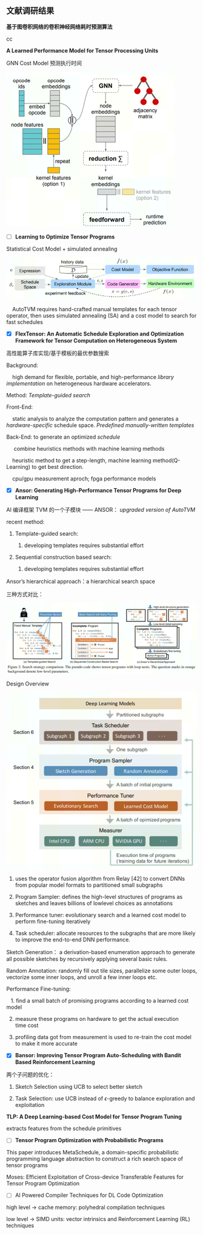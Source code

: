 ## 文献调研结果

**基于图卷积网络的卷积神经网络耗时预测算法**

cc

**A Learned Performance Model for Tensor Processing Units**

GNN Cost Model 预测执行时间

<img title="" src="./images/2022-11-11-10-25-46-image.png" alt="" data-align="center">

- [ ] **Learning to Optimize Tensor Programs**

Statistical Cost Model + simulated annealing

<img title="" src=".\images\2022-11-11-10-26-56-image.png" alt="" data-align="center">

    AutoTVM requires hand-crafted manual templates for each tensor operator, then uses simulated annealing (SA) and a cost model to search for fast schedules

- [x] **FlexTensor: An Automatic Schedule Exploration and Optimization Framework for Tensor Computation on Heterogeneous System**

高性能算子库实现/基于模板的最优参数搜索

Background:  

    high demand for flexible, portable, and high-performance *library implementation* on heterogeneous hardware accelerators.

Method: *Template-guided search*

Front-End:

    static analysis to analyze the computation pattern and generates a *hardware-specific* schedule space. *Predefined manually-written templates*

Back-End: to generate an optimized *schedule*

     combine heuristics methods with machine learning methods

    heuristic method to get a step-length,  machine learning method(Q-Learning) to get best direction.

    cpu/gpu measurement aproch; fpga performance models

- [x] **Ansor: Generating High-Performance Tensor Programs for Deep Learning**

AI 编译框架 TVM 的一个子模块 —— ANSOR： *upgraded version of AutoTVM*

recent method: 

1. Template-guided search:  
   
   1. developing templates requires substantial effort

2. Sequential construction based search: 
   
   1. developing templates requires substantial effort

Ansor’s hierarchical approach：a hierarchical search space

三种方式对比：

<img src=".\images\2022-11-10-15-26-05-image.png" title="" alt="" data-align="center">

Design Overview

<img src="./images/2022-11-10-15-29-29-image.png" title="" alt="" data-align="center">

1. uses the operator fusion algorithm from Relay [42] to convert DNNs from popular model formats to partitioned small subgraphs

2. Program Sampler: defines the high-level structures of programs as sketches and leaves billions of lowlevel choices as annotations

3. Performance tuner: evolutionary search and a learned cost model to perform fine-tuning iteratively

4. Task scheduler: allocate resources to the subgraphs that are more likely to improve the end-to-end DNN performance.

Sketch Generation： a derivation-based enumeration approach to generate all possible sketches by recursively applying several basic rules.

Random Annotation:  randomly fill out tile sizes, parallelize some outer loops, vectorize some inner loops, and unroll a few inner loops etc.

Performance Fine-tuning:

   1. find a small batch of promising programs according to a learned cost model

2. measure these programs on hardware to get the actual execution  
   time cost

3. profiling data got from measurement is used to re-train the cost model to make it more accurate
- [x] **Bansor: Improving Tensor Program Auto-Scheduling with Bandit Based Reinforcement Learning**

两个子问题的优化：

1. Sketch Selection using UCB to select better sketch

2. Task Selection: use UCB instead of  $\epsilon$-greedy to balance exploration and exploitation

**TLP: A Deep Learning-based Cost Model for Tensor Program Tuning**

extracts features from the schedule primitives

- [ ] **Tensor Program Optimization with Probabilistic Programs**

This paper introduces MetaSchedule, a domain-specific probabilistic programming language abstraction to construct a rich search space of tensor programs

Moses: Efficient Exploitation of Cross-device Transferable Features for Tensor Program Optimization

- [ ] AI Powered Compiler Techniques for DL Code Optimization

high level -> cache memory: polyhedral compilation techniques

low level -> SIMD units: vector intrinsics and Reinforcement Learning (RL) techniques
